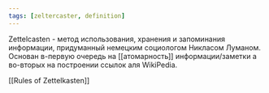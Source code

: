 ```yaml
---
tags: [zeltercaster, definition]
---
```


Zettelcasten - метод использования, хранения и запоминания информации, придуманный немецким социологом Никласом Луманом. Основан в-первую очередь на [[атомарность]] информации/заметки а во-вторых на построении ссылок аля WikiPedia.

[[Rules of Zettelkasten]]